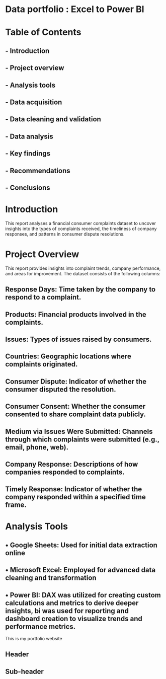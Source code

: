 # Data portfolio : Excel to Power BI



# Table of Contents
## - Introduction
## - Project overview
## - Analysis tools
## - Data acquisition
## - Data cleaning and validation
## - Data analysis
## -  Key findings
## - Recommendations
## - Conclusions

# Introduction
This report analyses a financial consumer complaints dataset to uncover insights into the types of complaints received, the timeliness of company responses, and patterns in consumer dispute resolutions.
# Project Overview
This report provides insights into complaint trends, company performance, and areas for improvement. The dataset consists of the following columns:
## Response Days: Time taken by the company to respond to a complaint.

## Products: Financial products involved in the complaints.

## Issues: Types of issues raised by consumers.

## Countries: Geographic locations where complaints originated.

## Consumer Dispute: Indicator of whether the consumer disputed the resolution.

## Consumer Consent: Whether the consumer consented to share complaint data publicly.

## Medium via Issues Were Submitted: Channels through which complaints were submitted (e.g., email, phone, web).

## Company Response: Descriptions of how companies responded to complaints.

## Timely Response: Indicator of whether the company responded within a specified time frame.

# Analysis Tools
## •	Google Sheets: Used for initial data extraction online

## •	Microsoft Excel: Employed for advanced data cleaning and transformation

## •	Power BI: DAX was utilized for creating custom calculations and metrics to derive deeper insights, bi was used for reporting and dashboard creation to visualize trends and performance metrics.





This is my portfolio website


## Header


## Sub-header
